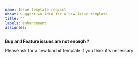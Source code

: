 ```yaml
---
name: Issue template request
about: Suggest an idea for a new issue template
title: ""
labels: enhancement
assignees: 
---
```


**Bug and Feature issues are not enough ?**

Please ask for a new kind of template if you think it's necessary
